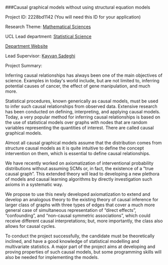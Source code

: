 ###Causal graphical models without using structural equation models

Project ID: 2228bd1142
(You will need this ID for your application)

Research Theme: [Mathematical Sciences](../themes/mathematical-sciences.md)

UCL Lead department: [Statistical Science](../departments/statistical-science.md)

[Department Website](https://www.ucl.ac.uk/statistics)

Lead Supervisor: [Kayvan Sadeghi](https://iris.ucl.ac.uk/iris/browse/profile?upi=KSADE92)

Project Summary:

Inferring causal relationships has always been one of the main objectives of science. Examples in today's world include, but are not limited to, inferring potential causes of cancer, the effect of gene manipulation, and much more.
 
 Statistical procedures, known generically as causal models, must be used to infer such causal relationships from observed data. Extensive research has been conducted on defining, interpreting, and applying causal models. Today, a very popular method for inferring causal relationships is based on the use of statistical models over graphs with nodes that are random variables representing the quantities of interest. There are called causal graphical models.
 
 Almost all causal graphical models assume that the distribution comes from structure causal models as it is quite intuitive to define the concept intervention on them, which is essential to define causal relationships.
 
 We have recently worked on axiomatization of interventional probability distributions without assuming SCMs or, in fact, the existence of a ”true causal graph”. This extended theory will lead to developing a new plethora of models and causal learning algorithms by directly investigation such axioms in a systematic way.
 
 We propose to use this newly developed axiomatization to extend and develop an analogous theory to the existing theory of causal inference for larger class of graphs with three types of edges that cover a much more general case of simultaneous representation of “direct effects”, “confounding”, and “non-causal symmetric associations”, which could receive different causal interpretations; but, more importantly, the class also allows for causal cycles.
 
 To conduct the project successfully, the candidate must be theoretically inclined, and have a good knowledge of statistical modelling and multivariate statistics. A major part of the project aims at developing and proving properties of such causal models, but some programming skills will also be needed for implementing the models.